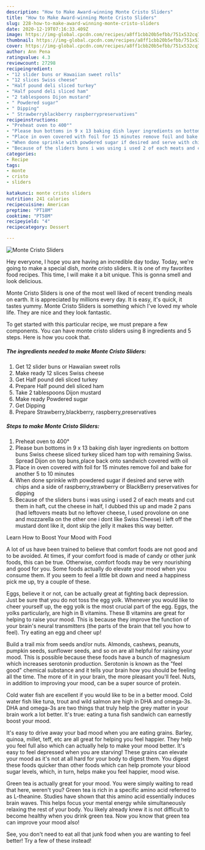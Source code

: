 ```yaml
---
description: "How to Make Award-winning Monte Cristo Sliders"
title: "How to Make Award-winning Monte Cristo Sliders"
slug: 228-how-to-make-award-winning-monte-cristo-sliders
date: 2020-12-19T07:16:33.409Z
image: https://img-global.cpcdn.com/recipes/a8ff1cbb20b5efbb/751x532cq70/monte-cristo-sliders-recipe-main-photo.jpg
thumbnail: https://img-global.cpcdn.com/recipes/a8ff1cbb20b5efbb/751x532cq70/monte-cristo-sliders-recipe-main-photo.jpg
cover: https://img-global.cpcdn.com/recipes/a8ff1cbb20b5efbb/751x532cq70/monte-cristo-sliders-recipe-main-photo.jpg
author: Ann Pena
ratingvalue: 4.3
reviewcount: 27298
recipeingredient:
- "12 slider buns or Hawaiian sweet rolls"
- "12 slices Swiss cheese"
- "Half pound deli sliced turkey"
- "Half pound deli sliced ham"
- "2 tablespoons Dijon mustard"
- " Powdered sugar"
- " Dipping"
- " Strawberryblackberry raspberrypreservatives"
recipeinstructions:
- "Preheat oven to 400°"
- "Please bun bottoms in 9 x 13 baking dish layer ingredients on bottom buns Swiss cheese sliced turkey sliced ham top with remaining Swiss. Spread Dijon on top buns,place back onto sandwich covered with oil"
- "Place in oven covered with foil for 15 minutes remove foil and bake for another 5 to 10 minutes"
- "When done sprinkle with powdered sugar if desired and serve with chips and a side of raspberry,strawberry or BlackBerry preservatives for dipping"
- "Because of the sliders buns i was using i used 2 of each meats and cut them in haft, cut the cheese in half, I dubbed this up and made 2 pans (had leftovers meats but no leftover cheese, I used provolone on one and mozzarella on the other one i dont like Swiss Cheese) i left off the mustard dont like it, dont skip the jelly it makes this way better."
categories:
- Recipe
tags:
- monte
- cristo
- sliders

katakunci: monte cristo sliders 
nutrition: 241 calories
recipecuisine: American
preptime: "PT18M"
cooktime: "PT58M"
recipeyield: "4"
recipecategory: Dessert

---
```



![Monte Cristo Sliders](https://img-global.cpcdn.com/recipes/a8ff1cbb20b5efbb/751x532cq70/monte-cristo-sliders-recipe-main-photo.jpg)

Hey everyone, I hope you are having an incredible day today. Today, we're going to make a special dish, monte cristo sliders. It is one of my favorites food recipes. This time, I will make it a bit unique. This is gonna smell and look delicious.

Monte Cristo Sliders is one of the most well liked of recent trending meals on earth. It is appreciated by millions every day. It is easy, it's quick, it tastes yummy. Monte Cristo Sliders is something which I've loved my whole life. They are nice and they look fantastic.




To get started with this particular recipe, we must prepare a few components. You can have monte cristo sliders using 8 ingredients and 5 steps. Here is how you cook that.

<!--inarticleads1-->

##### The ingredients needed to make Monte Cristo Sliders:

1. Get 12 slider buns or Hawaiian sweet rolls
1. Make ready 12 slices Swiss cheese
1. Get Half pound deli sliced turkey
1. Prepare Half pound deli sliced ham
1. Take 2 tablespoons Dijon mustard
1. Make ready  Powdered sugar
1. Get  Dipping
1. Prepare  Strawberry,blackberry, raspberry,preservatives




<!--inarticleads2-->

##### Steps to make Monte Cristo Sliders:

1. Preheat oven to 400°
1. Please bun bottoms in 9 x 13 baking dish layer ingredients on bottom buns Swiss cheese sliced turkey sliced ham top with remaining Swiss. Spread Dijon on top buns,place back onto sandwich covered with oil
1. Place in oven covered with foil for 15 minutes remove foil and bake for another 5 to 10 minutes
1. When done sprinkle with powdered sugar if desired and serve with chips and a side of raspberry,strawberry or BlackBerry preservatives for dipping
1. Because of the sliders buns i was using i used 2 of each meats and cut them in haft, cut the cheese in half, I dubbed this up and made 2 pans (had leftovers meats but no leftover cheese, I used provolone on one and mozzarella on the other one i dont like Swiss Cheese) i left off the mustard dont like it, dont skip the jelly it makes this way better.




Learn How to Boost Your Mood with Food


A lot of us have been trained to believe that comfort foods are not good and to be avoided. At times, if your comfort food is made of candy or other junk foods, this can be true. Otherwise, comfort foods may be very nourishing and good for you. Some foods actually do elevate your mood when you consume them. If you seem to feel a little bit down and need a happiness pick me up, try a couple of these.

Eggs, believe it or not, can be actually great at fighting back depression. Just be sure that you do not toss the egg yolk. Whenever you would like to cheer yourself up, the egg yolk is the most crucial part of the egg. Eggs, the yolks particularly, are high in B vitamins. These B vitamins are great for helping to raise your mood. This is because they improve the function of your brain's neural transmitters (the parts of the brain that tell you how to feel). Try eating an egg and cheer up!

Build a trail mix from seeds and/or nuts. Almonds, cashews, peanuts, pumpkin seeds, sunflower seeds, and so on are all helpful for raising your mood. This is possible because these foods have a bunch of magnesium which increases serotonin production. Serotonin is known as the "feel good" chemical substance and it tells your brain how you should be feeling all the time. The more of it in your brain, the more pleasant you'll feel. Nuts, in addition to improving your mood, can be a super source of protein.

Cold water fish are excellent if you would like to be in a better mood. Cold water fish like tuna, trout and wild salmon are high in DHA and omega-3s. DHA and omega-3s are two things that truly help the grey matter in your brain work a lot better. It's true: eating a tuna fish sandwich can earnestly boost your mood. 

It's easy to drive away your bad mood when you are eating grains. Barley, quinoa, millet, teff, etc are all great for helping you feel happier. They help you feel full also which can actually help to make your mood better. It's easy to feel depressed when you are starving! These grains can elevate your mood as it's not at all hard for your body to digest them. You digest these foods quicker than other foods which can help promote your blood sugar levels, which, in turn, helps make you feel happier, mood wise.

Green tea is actually great for your mood. You were simply waiting to read that here, weren't you? Green tea is rich in a specific amino acid referred to as L-theanine. Studies have shown that this amino acid essentially induces brain waves. This helps focus your mental energy while simultaneously relaxing the rest of your body. You likely already knew it is not difficult to become healthy when you drink green tea. Now you know that green tea can improve your mood also!

See, you don't need to eat all that junk food when you are wanting to feel better! Try a few of these instead!

